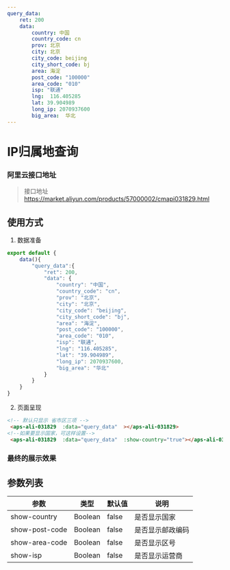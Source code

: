 ```yaml
---
query_data:
    ret: 200
    data: 
        country: 中国
        country_code: cn 
        prov: 北京
        city: 北京
        city_code: beijing
        city_short_code: bj 
        area: 海淀
        post_code: "100000"
        area_code: "010"
        isp: "联通"
        lng:  116.405285
        lat: 39.904989
        long_ip: 2070937600
        big_area:  华北
---
```


# IP归属地查询

### 阿里云接口地址
> 接口地址 https://market.aliyun.com/products/57000002/cmapi031829.html

## 使用方式

1. 数据准备
```js
export default {
    data(){
        "query_data":{
            "ret": 200,
            "data": {
                "country": "中国",
                "country_code": "cn",
                "prov": "北京",
                "city": "北京",
                "city_code": "beijing",
                "city_short_code": "bj",
                "area": "海淀",
                "post_code": "100000",
                "area_code": "010",
                "isp": "联通",
                "lng": "116.405285",
                "lat": "39.904989",
                "long_ip": 2070937600,
                "big_area": "华北"
            }
        }
    }
}
```
2. 页面呈现
```html
<!-- 默认只显示 省市区三项 -->
 <aps-ali-031829  :data="query_data"  ></aps-ali-031829> 
<!--如果要显示国家，可这样设置-->
 <aps-ali-031829  :data="query_data"  :show-country="true"></aps-ali-031829> 
```

### 最终的展示效果

<aps-ali-031829  :data="$frontmatter.query_data"  class="mt-10" :show-country="true"></aps-ali-031829> 

## 参数列表

|参数| 类型| 默认值| 说明 |
|---|---|---|---|
|show-country | Boolean| false | 是否显示国家| 
|show-post-code | Boolean| false | 是否显示邮政编码| 
|show-area-code | Boolean| false | 是否显示区号| 
|show-isp | Boolean| false | 是否显示运营商| 


